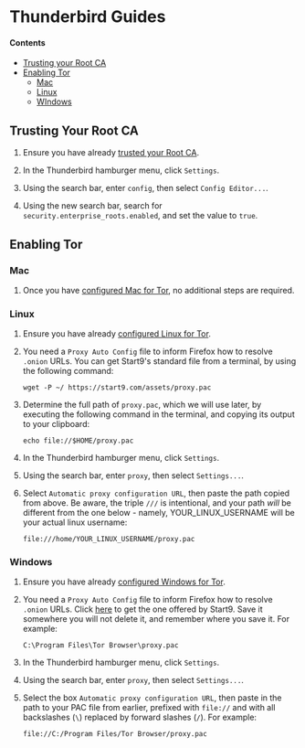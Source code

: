 # Thunderbird Guides

#### Contents

- [Trusting your Root CA](#trusting-your-root-ca)
- [Enabling Tor](#using-tor)
  - [Mac](#mac)
  - [Linux](#linux)
  - [WIndows](#windows)

## Trusting Your Root CA

1. Ensure you have already [trusted your Root CA](../../user-manual/trust-ca.md).

1. In the Thunderbird hamburger menu, click `Settings`.

1. Using the search bar, enter `config`, then select `Config Editor...`.

1. Using the new search bar, search for `security.enterprise_roots.enabled`, and set the value to `true`.

## Enabling Tor

### Mac

1. Once you have [configured Mac for Tor](../device-guides/mac/tor.md), no additional steps are required.

### Linux

1.  Ensure you have already [configured Linux for Tor](../device-guides/linux/tor.md).

1.  You need a `Proxy Auto Config` file to inform Firefox how to resolve `.onion` URLs. You can get Start9's standard file from a terminal, by using the following command:

        wget -P ~/ https://start9.com/assets/proxy.pac

1.  Determine the full path of `proxy.pac`, which we will use later, by executing the following command in the terminal, and copying its output to your clipboard:

        echo file://$HOME/proxy.pac

1.  In the Thunderbird hamburger menu, click `Settings`.

1.  Using the search bar, enter `proxy`, then select `Settings...`.

1.  Select `Automatic proxy configuration URL`, then paste the path copied from above. Be aware, the triple `///` is intentional, and your path _will_ be different from the one below - namely, YOUR_LINUX_USERNAME will be your actual linux username:

        file:///home/YOUR_LINUX_USERNAME/proxy.pac

### Windows

1.  Ensure you have already [configured Windows for Tor](../device-guides/windows/tor.md).

1.  You need a `Proxy Auto Config` file to inform Firefox how to resolve `.onion` URLs. Click [here](https://start9.com/assets/proxy.pac) to get the one offered by Start9. Save it somewhere you will not delete it, and remember where you save it. For example:

        C:\Program Files\Tor Browser\proxy.pac

1.  In the Thunderbird hamburger menu, click `Settings`.

1.  Using the search bar, enter `proxy`, then select `Settings...`.

1.  Select the box `Automatic proxy configuration URL`, then paste in the path to your PAC file from earlier, prefixed with `file://` and with all backslashes (`\`) replaced by forward slashes (`/`). For example:

        file://C:/Program Files/Tor Browser/proxy.pac
